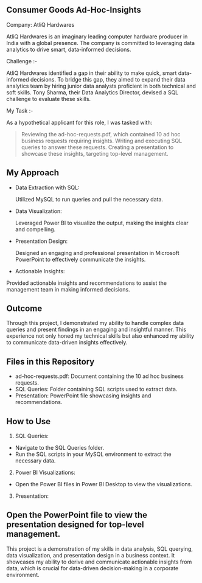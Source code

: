 Consumer Goods Ad-Hoc-Insights
------------------------------------------------------------------------------------------------------------------------------------------------------
Company: AtliQ Hardwares

AtliQ Hardwares is an imaginary leading computer hardware producer in India with a global presence. The company is committed to leveraging data analytics to drive smart, data-informed decisions.

Challenge :-

AtliQ Hardwares identified a gap in their ability to make quick, smart data-informed decisions. To bridge this gap, they aimed to expand their data analytics team by hiring junior data analysts proficient in both technical and soft skills. Tony Sharma, their Data Analytics Director, devised a SQL challenge to evaluate these skills.

My Task :-

As a hypothetical applicant for this role, I was tasked with:

> Reviewing the ad-hoc-requests.pdf, which contained 10 ad hoc business requests requiring insights.
> Writing and executing SQL queries to answer these requests.
> Creating a presentation to showcase these insights, targeting top-level management.

My Approach
------------------------------------------------------------------------------------------------------------------------------------------
* Data Extraction with SQL:

  Utilized MySQL to run queries and pull the necessary data.

* Data Visualization:

  Leveraged Power BI to visualize the output, making the insights clear and compelling.

* Presentation Design:

   Designed an engaging and professional presentation in Microsoft PowerPoint to effectively communicate the insights.

* Actionable Insights:

Provided actionable insights and recommendations to assist the management team in making informed decisions.

Outcome
-----------------------------------------------------------------------------------------------------------------------------------------------
Through this project, I demonstrated my ability to handle complex data queries and present findings in an engaging and insightful manner. This experience not only honed my technical skills but also enhanced my ability to communicate data-driven insights effectively.

Files in this Repository
-----------------------------------------------------------------------------------------------------------------------------------------------
* ad-hoc-requests.pdf: Document containing the 10 ad hoc business requests.
* SQL Queries: Folder containing SQL scripts used to extract data.
* Presentation: PowerPoint file showcasing insights and recommendations.

How to Use
------------------------------------------------------------------------------------------------------------------------------------------------
1. SQL Queries:

*  Navigate to the SQL Queries folder.
*  Run the SQL scripts in your MySQL environment to extract the necessary data.

2. Power BI Visualizations:

*  Open the Power BI files in Power BI Desktop to view the visualizations.

3. Presentation:

Open the PowerPoint file to view the presentation designed for top-level management.
--------------------------------------------------------------------------------------------------------------------------------------------------
This project is a demonstration of my skills in data analysis, SQL querying, data visualization, and presentation design in a business context. It showcases my ability to derive and communicate actionable insights from data, which is crucial for data-driven decision-making in a corporate environment.

